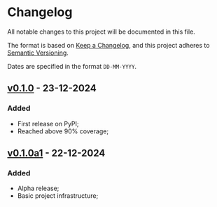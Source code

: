 # Changelog

All notable changes to this project will be documented in this file.

The format is based on [Keep a Changelog](https://keepachangelog.com/en/1.0.0/),
and this project adheres to [Semantic Versioning](https://semver.org/spec/v2.0.0.html).

Dates are specified in the format `DD-MM-YYYY`.

## [v0.1.0] - 23-12-2024

### Added

- First release on PyPI;
- Reached above 90% coverage;

## [v0.1.0a1] - 22-12-2024

### Added

- Alpha release;
- Basic project infrastructure;

[v0.1.0a1]: https://github.com/redsun-acquisition/sunflare/commits/v0.1.0a1/
[v0.1.0]: https://github.com/redsun-acquisition/sunflare/compare/v0.1.0a1...v0.1.0

